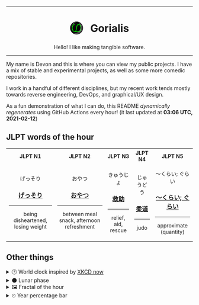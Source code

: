 ***

<h1 align="center">
<sub>
    <img src="readme/resources/avatar.png" height="36">
</sub>
&nbsp;
Gorialis
</h1>
<p align="center">
Hello! I like making tangible software.
</p>

***

My name is Devon and this is where you can view my public projects. I have a mix of stable and experimental projects, as well as some more comedic repositories.

I work in a handful of different disciplines, but my recent work tends mostly towards reverse engineering, DevOps, and graphical/UX design.

As a fun demonstration of what I can do, this README *dynamically regenerates* using GitHub Actions every hour! (it last updated at **03:06 UTC, 2021-02-12**)

<h2>JLPT words of the hour</h2>
<table>
    <tr>
        <th>JLPT N1</th>
        <th>JLPT N2</th>
        <th>JLPT N3</th>
        <th>JLPT N4</th>
        <th>JLPT N5</th>
    </tr>
    <tr>
        <td>
            <p align="center">げっそり</p>
            <h3 align="center"><b><a href="https://jisho.org/search/%E3%81%92%E3%81%A3%E3%81%9D%E3%82%8A">げっそり</a></b></h3>
            <hr>
            <p align="center">being disheartened,<wbr> losing weight</p>
        </td>
        <td>
            <p align="center">おやつ</p>
            <h3 align="center"><b><a href="https://jisho.org/search/%E3%81%8A%E3%82%84%E3%81%A4">おやつ</a></b></h3>
            <hr>
            <p align="center">between meal snack,<wbr> afternoon refreshment</p>
        </td>
        <td>
            <p align="center">きゅうじょ</p>
            <h3 align="center"><b><a href="https://jisho.org/search/%E6%95%91%E5%8A%A9">救助</a></b></h3>
            <hr>
            <p align="center">relief,<wbr> aid,<wbr> rescue</p>
        </td>
        <td>
            <p align="center">じゅうどう</p>
            <h3 align="center"><b><a href="https://jisho.org/search/%E6%9F%94%E9%81%93">柔道</a></b></h3>
            <hr>
            <p align="center">judo</p>
        </td>
        <td>
            <p align="center">～くらい; ぐらい</p>
            <h3 align="center"><b><a href="https://jisho.org/search/%EF%BD%9E%E3%81%8F%E3%82%89%E3%81%84%3B%20%E3%81%90%E3%82%89%E3%81%84">～くらい; ぐらい</a></b></h3>
            <hr>
            <p align="center">approximate (quantity)</p>
        </td>
    </tr>
</table>

<h2>Other things</h2>
<details>
<summary>🕒  World clock inspired by <a href="https://xkcd.com/now">XKCD now</a></summary>

> <img src="generated/now.png" width="512">

</details>
<details>
<summary>🌑 Lunar phase</summary>

The moon is approximately 3.36% through its phase (New Moon).

</details>
<details>
<summary>&#x1f5bc; Fractal of the hour</summary>

> <img src="generated/fractal.png" width="512">

</details>
<details>
<summary>&#x23f2; Year percentage bar</summary>
<pre><code>2021 [██▁▁▁▁▁▁▁▁▁▁▁▁▁▁▁▁▁▁] 11.54%</code></pre>
</details>
